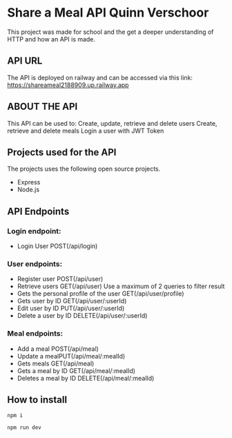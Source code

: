 
# Share a Meal API Quinn Verschoor

This project was made for school and the get a deeper understanding of HTTP and how an API is made.

## API URL
The API is deployed on railway and can be accessed via this link: https://shareameal2188909.up.railway.app

## ABOUT THE API
This API can be used to:
Create, update, retrieve and delete users
Create, retrieve and delete meals
Login a user with JWT Token

## Projects used for the API
The projects uses the following open source projects.
- Express
- Node.js

## API Endpoints
### Login endpoint:

- Login User POST(/api/login)
### User endpoints:

- Register user POST(/api/user)
- Retrieve users GET(/api/user) Use a maximum of 2 queries to filter result
- Gets the personal profile of the user GET(/api/user/profile)
- Gets user by ID GET(/api/user/:userId)
- Edit user by ID PUT(/api/user/:userId)
- Delete a user by ID DELETE(/api/user/:userId)
### Meal endpoints:

- Add a meal POST(/api/meal)
- Update a mealPUT(/api/meal/:mealId)
- Gets meals GET(/api/meal)
- Gets a meal by ID GET(/api/meal/:mealId)
- Deletes a meal by ID DELETE(/api/meal/:mealId)

## How to install

```
npm i
```
```
npm run dev
```
